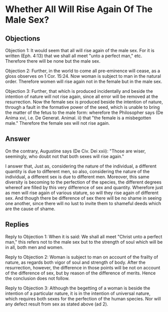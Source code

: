 # Whether All Will Rise Again Of The Male Sex?

## Objections

Objection 1: It would seem that all will rise again of the male sex. For it is written (Eph. 4:13) that we shall all meet "unto a perfect man," etc. Therefore there will be none but the male sex.

Objection 2: Further, in the world to come all pre-eminence will cease, as a gloss observes on 1 Cor. 15:24. Now woman is subject to man in the natural order. Therefore women will rise again not in the female but in the male sex.

Objection 3: Further, that which is produced incidentally and beside the intention of nature will not rise again, since all error will be removed at the resurrection. Now the female sex is produced beside the intention of nature, through a fault in the formative power of the seed, which is unable to bring the matter of the fetus to the male form: wherefore the Philosopher says (De Anima xvi, i.e. De Generat. Animal. ii) that "the female is a misbegotten male." Therefore the female sex will not rise again.

## Answer

On the contrary, Augustine says (De Civ. Dei xxii): "Those are wiser, seemingly, who doubt not that both sexes will rise again."

I answer that, Just as, considering the nature of the individual, a different quantity is due to different men, so also, considering the nature of the individual, a different sex is due to different men. Moreover, this same diversity is becoming to the perfection of the species, the different degrees whereof are filled by this very difference of sex and quantity. Wherefore just as men will rise again of various stature, so will they rise again of different sex. And though there be difference of sex there will be no shame in seeing one another, since there will no lust to invite them to shameful deeds which are the cause of shame.

## Replies

Reply to Objection 1: When it is said: We shall all meet "Christ unto a perfect man," this refers not to the male sex but to the strength of soul which will be in all, both men and women.

Reply to Objection 2: Woman is subject to man on account of the frailty of nature, as regards both vigor of soul and strength of body. After the resurrection, however, the difference in those points will be not on account of the difference of sex, but by reason of the difference of merits. Hence the conclusion does not follow.

Reply to Objection 3: Although the begetting of a woman is beside the intention of a particular nature, it is in the intention of universal nature, which requires both sexes for the perfection of the human species. Nor will any defect result from sex as stated above (ad 2).
